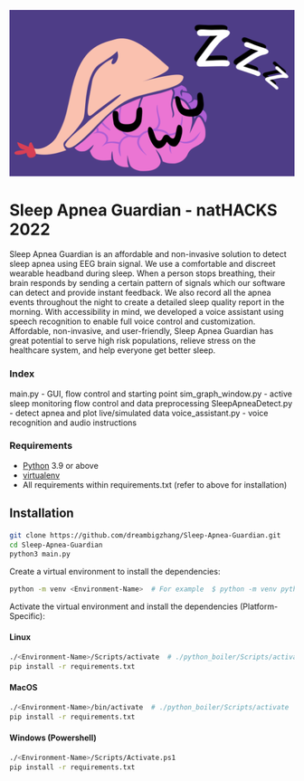 ![logo](res/logo3.png)


# Sleep Apnea Guardian - natHACKS 2022

Sleep Apnea Guardian is an affordable and non-invasive solution to detect sleep apnea using EEG brain signal. We use a comfortable and discreet wearable headband during sleep. When a person stops breathing, their brain responds by sending a certain pattern of signals which our software can detect and provide instant feedback. We also record all the apnea events throughout the night to create a detailed sleep quality report in the morning. With accessibility in mind, we developed a voice assistant using speech recognition to enable full voice control and customization. Affordable, non-invasive, and user-friendly, Sleep Apnea Guardian has great potential to serve high risk populations, relieve stress on the healthcare system, and help everyone get better sleep.

### Index
main.py - GUI, flow control and starting point
sim_graph_window.py - active sleep monitoring flow control and data preprocessing
SleepApneaDetect.py - detect apnea and plot live/simulated data
voice_assistant.py - voice recognition and audio instructions

### Requirements
- [Python](https://www.python.org/downloads/) 3.9 or above
- [virtualenv](https://docs.python.org/3/library/venv.html)
- All requirements within requirements.txt (refer to above for installation)

## Installation
```sh
git clone https://github.com/dreambigzhang/Sleep-Apnea-Guardian.git
cd Sleep-Apnea-Guardian
python3 main.py
```



Create a virtual environment to install the dependencies:
```sh
python -m venv <Environment-Name>  # For example  $ python -m venv python_boiler
```

Activate the virtual environment and install the dependencies (Platform-Specific):
#### Linux 
```sh
./<Environment-Name>/Scripts/activate  # ./python_boiler/Scripts/activate
pip install -r requirements.txt
```
#### MacOS 
```sh
./<Environment-Name>/bin/activate  # ./python_boiler/Scripts/activate
pip install -r requirements.txt
```
#### Windows (Powershell)
```sh
./<Environment-Name>/Scripts/Activate.ps1
pip install -r requirements.txt
```
